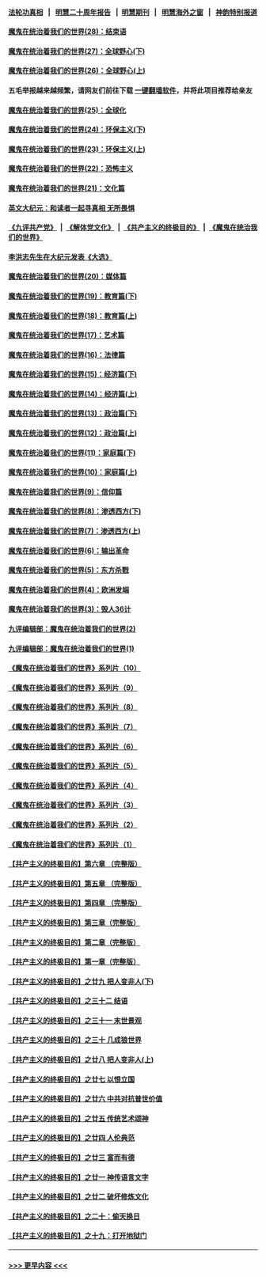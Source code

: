 #### [法轮功真相](https://github.com/gfw-breaker/truth/blob/master/README.md?t=0) &nbsp;&nbsp;|&nbsp;&nbsp; [明慧二十周年报告](https://github.com/gfw-breaker/mh-reports/blob/master/README.md?t=0) &nbsp;&nbsp;|&nbsp;&nbsp;[明慧期刊](https://github.com/gfw-breaker/mh-qikan) &nbsp;&nbsp;|&nbsp;&nbsp; [明慧海外之窗](https://github.com/gfw-breaker/mh-news/blob/master/README.md?t=0) &nbsp;&nbsp;|&nbsp;&nbsp; [神韵特别报道](https://github.com/gfw-breaker/mh-news/blob/master/shenyun.md?t=0)
#### [魔鬼在统治着我们的世界(28)：结束语](../pages/nsc422/n10936246.md?t=07041701) 
#### [魔鬼在统治着我们的世界(27)：全球野心(下)](../pages/nsc422/n10928319.md?t=07041701) 
#### [魔鬼在统治着我们的世界(26)：全球野心(上)](../pages/nsc422/n10900318.md?t=07041701) 
#### 五毛举报越来越频繁，请网友们前往下载 [一键翻墙软件](https://github.com/gfw-breaker/ssr-accounts)，并将此项目推荐给亲友
#### [魔鬼在统治着我们的世界(25)：全球化](../pages/nsc422/n10788205.md?t=07041701) 
#### [魔鬼在统治着我们的世界(24)：环保主义(下)](../pages/nsc422/n10695307.md?t=07041701) 
#### [魔鬼在统治着我们的世界(23)：环保主义(上)](../pages/nsc422/n10688613.md?t=07041701) 
#### [魔鬼在统治着我们的世界(22)：恐怖主义](../pages/nsc422/n10614727.md?t=07041701) 
#### [魔鬼在统治着我们的世界(21)：文化篇](../pages/nsc422/n10597706.md?t=07041701) 
#### [英文大纪元：和读者一起寻真相 无所畏惧](../pages/nsc422/n12542027.md?t=07041701) 
#### [《九评共产党》](https://github.com/begood0513/9ping.md/blob/master/README.md) &nbsp;|&nbsp; [《解体党文化》](../../../../jtdwh.md/blob/master/README.md)  &nbsp;|&nbsp; [《共产主义的终极目的》](../../../../gczydzjmd.md/blob/master/README.md) &nbsp;|&nbsp; [《魔鬼在统治我们的世界》](../../../../mgztzwmdsj.md/blob/master/README.md) 
#### [李洪志先生在大纪元发表《大选》](../pages/nsc422/n12534746.md?t=07041701) 
#### [魔鬼在统治着我们的世界(20)：媒体篇](../pages/nsc422/n10586579.md?t=07041701) 
#### [魔鬼在统治着我们的世界(19)：教育篇(下)](../pages/nsc422/n10564808.md?t=07041701) 
#### [魔鬼在统治着我们的世界(18)：教育篇(上)](../pages/nsc422/n10526970.md?t=07041701) 
#### [魔鬼在统治着我们的世界(17)：艺术篇](../pages/nsc422/n10499093.md?t=07041701) 
#### [魔鬼在统治着我们的世界(16)：法律篇](../pages/nsc422/n10485969.md?t=07041701) 
#### [魔鬼在统治着我们的世界(15)：经济篇(下)](../pages/nsc422/n10469975.md?t=07041701) 
#### [魔鬼在统治着我们的世界(14)：经济篇(上)](../pages/nsc422/n10457370.md?t=07041701) 
#### [魔鬼在统治着我们的世界(13)：政治篇(下)](../pages/nsc422/n10448270.md?t=07041701) 
#### [魔鬼在统治着我们的世界(12)：政治篇(上)](../pages/nsc422/n10444576.md?t=07041701) 
#### [魔鬼在统治着我们的世界(11)：家庭篇(下)](../pages/nsc422/n10440961.md?t=07041701) 
#### [魔鬼在统治着我们的世界(10)：家庭篇(上)](../pages/nsc422/n10435448.md?t=07041701) 
#### [魔鬼在统治着我们的世界(9)：信仰篇](../pages/nsc422/n10432159.md?t=07041701) 
#### [魔鬼在统治着我们的世界(8)：渗透西方(下)](../pages/nsc422/n10429603.md?t=07041701) 
#### [魔鬼在统治着我们的世界(7)：渗透西方(上)](../pages/nsc422/n10426013.md?t=07041701) 
#### [魔鬼在统治着我们的世界(6)：输出革命](../pages/nsc422/n10421536.md?t=07041701) 
#### [魔鬼在统治着我们的世界(5)：东方杀戮](../pages/nsc422/n10417707.md?t=07041701) 
#### [魔鬼在统治着我们的世界(4)：欧洲发端](../pages/nsc422/n10414890.md?t=07041701) 
#### [魔鬼在统治着我们的世界(3)：毁人36计](../pages/nsc422/n10411583.md?t=07041701) 
#### [九评编辑部：魔鬼在统治着我们的世界(2)](../pages/nsc422/n10410036.md?t=07041701) 
#### [九评编辑部：魔鬼在统治着我们的世界(1)](../pages/nsc422/n10406825.md?t=07041701) 
#### [《魔鬼在统治着我们的世界》系列片（10）](../pages/nsc422/n12292670.md?t=07041701) 
#### [《魔鬼在统治着我们的世界》系列片（9）](../pages/nsc422/n12290859.md?t=07041701) 
#### [《魔鬼在统治着我们的世界》系列片（8）](../pages/nsc422/n12287445.md?t=07041701) 
#### [《魔鬼在统治着我们的世界》系列片（7）](../pages/nsc422/n12283425.md?t=07041701) 
#### [《魔鬼在统治着我们的世界》系列片（6）](../pages/nsc422/n12282314.md?t=07041701) 
#### [《魔鬼在统治着我们的世界》系列片（5）](../pages/nsc422/n12281419.md?t=07041701) 
#### [《魔鬼在统治着我们的世界》系列片（4）](../pages/nsc422/n12274024.md?t=07041701) 
#### [《魔鬼在统治着我们的世界》系列片（3）](../pages/nsc422/n12271322.md?t=07041701) 
#### [《魔鬼在统治着我们的世界》系列片（2）](../pages/nsc422/n12269049.md?t=07041701) 
#### [《魔鬼在统治着我们的世界》系列片（1）](../pages/nsc422/n12267575.md?t=07041701) 
#### [【共产主义的终极目的】第六章 （完整版）](../pages/nsc422/n11428913.md?t=07041701) 
#### [【共产主义的终极目的】第五章 （完整版）](../pages/nsc422/n11428912.md?t=07041701) 
#### [【共产主义的终极目的】第四章 （完整版）](../pages/nsc422/n11428907.md?t=07041701) 
#### [【共产主义的终极目的】第三章（完整版）](../pages/nsc422/n11428848.md?t=07041701) 
#### [【共产主义的终极目的】第二章（完整版）](../pages/nsc422/n11428831.md?t=07041701) 
#### [【共产主义的终极目的】第一章（完整版）](../pages/nsc422/n11417651.md?t=07041701) 
#### [【共产主义的终极目的】之廿九 把人变非人(下)](../pages/nsc422/n11344140.md?t=07041701) 
#### [【共产主义的终极目的】之三十二 结语](../pages/nsc422/n11360535.md?t=07041701) 
#### [【共产主义的终极目的】之三十一 末世景观](../pages/nsc422/n11351129.md?t=07041701) 
#### [【共产主义的终极目的】之三十 几成狼世界](../pages/nsc422/n11348280.md?t=07041701) 
#### [【共产主义的终极目的】之廿八 把人变非人(上)](../pages/nsc422/n11340492.md?t=07041701) 
#### [【共产主义的终极目的】之廿七 以恨立国](../pages/nsc422/n11336944.md?t=07041701) 
#### [【共产主义的终极目的】之廿六 中共对抗普世价值](../pages/nsc422/n11324785.md?t=07041701) 
#### [【共产主义的终极目的】之廿五 传统艺术颂神](../pages/nsc422/n11296396.md?t=07041701) 
#### [【共产主义的终极目的】之廿四 人伦典范](../pages/nsc422/n11296397.md?t=07041701) 
#### [【共产主义的终极目的】之廿三 富而有德](../pages/nsc422/n11283598.md?t=07041701) 
#### [【共产主义的终极目的】之廿一 神传语言文字](../pages/nsc422/n11263265.md?t=07041701) 
#### [【共产主义的终极目的】之廿二 破坏修炼文化](../pages/nsc422/n11245728.md?t=07041701) 
#### [【共产主义的终极目的】之二十：偷天换日](../pages/nsc422/n11238846.md?t=07041701) 
#### [【共产主义的终极目的】之十九：打开地狱门](../pages/nsc422/n11206376.md?t=07041701) 

----
#### [ >>> 更早内容 <<< ](../indexes/nsc422-earlier.md)
